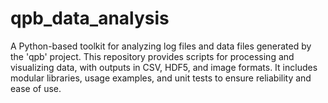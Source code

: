 # qpb_data_analysis
A Python-based toolkit for analyzing log files and data files generated by the 'qpb' project. This repository provides scripts for processing and visualizing data, with outputs in CSV, HDF5, and image formats. It includes modular libraries, usage examples, and unit tests to ensure reliability and ease of use.
